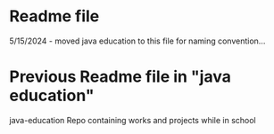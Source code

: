 # Readme file
5/15/2024 - moved java education to this file for naming convention... 

# Previous Readme file in "java education"
java-education
Repo containing works and projects while in school